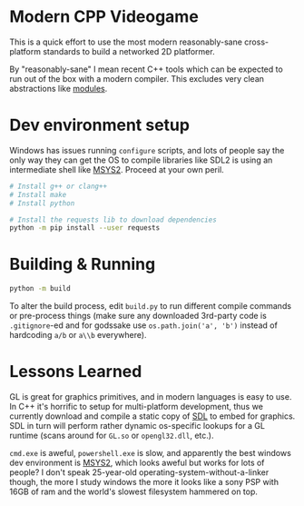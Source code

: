 
# Modern CPP Videogame

This is a quick effort to use the most modern
reasonably-sane cross-platform standards
to build a networked 2D platformer.

By "reasonably-sane" I mean recent C++ tools
which can be expected to run out of the box with a modern
compiler. This excludes very clean abstractions like [modules](https://en.cppreference.com/w/cpp/language/modules).

# Dev environment setup

Windows has issues running `configure` scripts, and lots of people say the only way
they can get the OS to compile libraries like SDL2 is using an intermediate shell like [MSYS2](https://www.msys2.org/).
Proceed at your own peril.

```bash
# Install g++ or clang++
# Install make
# Install python

# Install the requests lib to download dependencies
python -m pip install --user requests

```

# Building & Running

```bash
python -m build
```

To alter the build process, edit `build.py` to run different compile
commands or pre-process things (make sure any downloaded 3rd-party code is `.gitignore`-ed
and for godssake use `os.path.join('a', 'b')` instead of hardcoding `a/b` or `a\\b` everywhere).

# Lessons Learned

GL is great for graphics primitives, and in modern languages is easy to use. In C++ it's horrific to setup for multi-platform development,
thus we currently download and compile a static copy of [SDL](https://github.com/libsdl-org/SDL) to embed for graphics.
SDL in turn will perform rather dynamic os-specific lookups for a GL runtime (scans around for `GL.so` or `opengl32.dll`, etc.).

`cmd.exe` is aweful, `powershell.exe` is slow, and apparently the best windows dev environment is [MSYS2](https://www.msys2.org/),
which looks aweful but works for lots of people? I don't speak 25-year-old operating-system-without-a-linker though, the more I study
windows the more it looks like a sony PSP with 16GB of ram and the world's slowest filesystem hammered on top.




